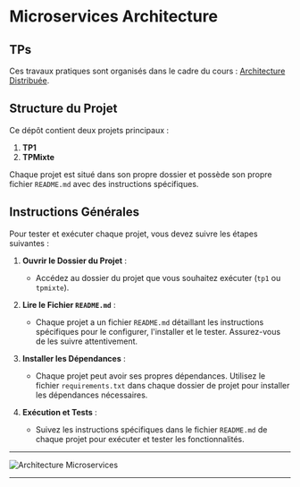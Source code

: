 # Microservices Architecture

## TPs
Ces travaux pratiques sont organisés dans le cadre du cours : [Architecture Distribuée](https://helene-coullon.fr/pages/ue-ad-23-24/).

## Structure du Projet

Ce dépôt contient deux projets principaux :

1. **TP1** 
2. **TPMixte** 

Chaque projet est situé dans son propre dossier et possède son propre fichier `README.md` avec des instructions spécifiques.

## Instructions Générales

Pour tester et exécuter chaque projet, vous devez suivre les étapes suivantes :

1. **Ouvrir le Dossier du Projet** :
   - Accédez au dossier du projet que vous souhaitez exécuter (`tp1` ou `tpmixte`).

2. **Lire le Fichier `README.md`** :
   - Chaque projet a un fichier `README.md` détaillant les instructions spécifiques pour le configurer, l'installer et le tester. Assurez-vous de les suivre attentivement.

3. **Installer les Dépendances** :
   - Chaque projet peut avoir ses propres dépendances. Utilisez le fichier `requirements.txt` dans chaque dossier de projet pour installer les dépendances nécessaires.

4. **Exécution et Tests** :
   - Suivez les instructions spécifiques dans le fichier `README.md` de chaque projet pour exécuter et tester les fonctionnalités.

---

![Architecture Microservices](https://i.imgur.com/Vn3OR61.png)

---
